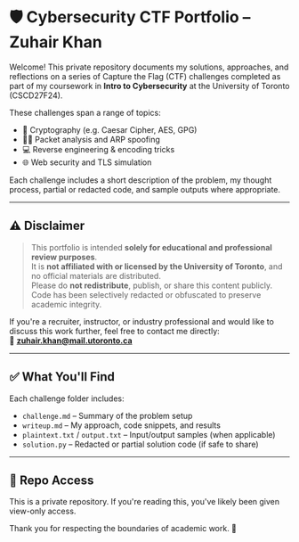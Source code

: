 # 🛡️ Cybersecurity CTF Portfolio – Zuhair Khan

Welcome! This private repository documents my solutions, approaches, and reflections on a series of Capture the Flag (CTF) challenges completed as part of my coursework in **Intro to Cybersecurity** at the University of Toronto (CSCD27F24).

These challenges span a range of topics:

- 🔐 Cryptography (e.g. Caesar Cipher, AES, GPG)
- 🕵️‍♂️ Packet analysis and ARP spoofing
- 💻 Reverse engineering & encoding tricks
- 🌐 Web security and TLS simulation

Each challenge includes a short description of the problem, my thought process, partial or redacted code, and sample outputs where appropriate.

---

## ⚠️ Disclaimer

> This portfolio is intended **solely for educational and professional review purposes**.  
> It is **not affiliated with or licensed by the University of Toronto**, and no official materials are distributed.  
> Please do **not redistribute**, publish, or share this content publicly.  
> Code has been selectively redacted or obfuscated to preserve academic integrity.

If you're a recruiter, instructor, or industry professional and would like to discuss this work further, feel free to contact me directly:  
📩 **zuhair.khan@mail.utoronto.ca**

---

## ✅ What You'll Find

Each challenge folder includes:

- `challenge.md` – Summary of the problem setup
- `writeup.md` – My approach, code snippets, and results
- `plaintext.txt` / `output.txt` – Input/output samples (when applicable)
- `solution.py` – Redacted or partial solution code (if safe to share)

---

## 🔐 Repo Access

This is a private repository. If you're reading this, you've likely been given view-only access.

Thank you for respecting the boundaries of academic work. 🙏
